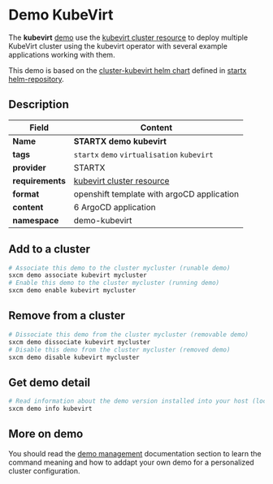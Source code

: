 # Demo KubeVirt

The **kubevirt** [demo](../../5-demos) use the [kubevirt cluster resource](../../resources/kubevirt) to deploy multiple KubeVirt cluster using the kubevirt operator with several example applications working with them.

This demo is based on the [cluster-kubevirt helm chart](https://helm-repository.readthedocs.io/en/latest/charts/cluster-kubevirt) defined in [startx helm-repository](https://helm-repository.readthedocs.io).

## Description

| Field            | Content                                               |
| ---------------- | ----------------------------------------------------- |
| **Name**         | **STARTX demo kubevirt**                              |
| **tags**         | `startx` `demo` `virtualisation` `kubevirt`           |
| **provider**     | STARTX                                                |
| **requirements** | [kubevirt cluster resource](../../resources/kubevirt) |
| **format**       | openshift template with argoCD application            |
| **content**      | 6 ArgoCD application                                  |
| **namespace**    | demo-kubevirt                                         |

## Add to a cluster

```bash
# Associate this demo to the cluster mycluster (runable demo)
sxcm demo associate kubevirt mycluster
# Enable this demo to the cluster mycluster (running demo)
sxcm demo enable kubevirt mycluster
```

## Remove from a cluster

```bash
# Dissociate this demo from the cluster mycluster (removable demo)
sxcm demo dissociate kubevirt mycluster
# Disable this demo from the cluster mycluster (removed demo)
sxcm demo disable kubevirt mycluster
```

## Get demo detail

```bash
# Read information about the demo version installed into your host (local)
sxcm demo info kubevirt
```

## More on demo

You should read the [demo management](../../5-demos) documentation section to learn the command
meaning and how to addapt your own demo for a personalized cluster configuration.
